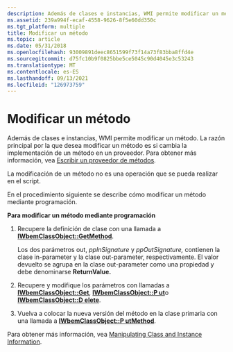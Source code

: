 ```yaml
---
description: Además de clases e instancias, WMI permite modificar un método. La razón principal por la que desea modificar un método es si cambia la implementación de un método en un proveedor. Para obtener más información, vea Escribir un proveedor de métodos.
ms.assetid: 239a994f-ecaf-4558-9626-8f5e60dd350c
ms.tgt_platform: multiple
title: Modificar un método
ms.topic: article
ms.date: 05/31/2018
ms.openlocfilehash: 93009891deec8651599f73f14a73f83bba8ffd4e
ms.sourcegitcommit: d75fc10b9f0825bbe5ce5045c90d4045e3c53243
ms.translationtype: MT
ms.contentlocale: es-ES
ms.lasthandoff: 09/13/2021
ms.locfileid: "126973759"
---
```

# <a name="modifying-a-method"></a>Modificar un método

Además de clases e instancias, WMI permite modificar un método. La razón principal por la que desea modificar un método es si cambia la implementación de un método en un proveedor. Para obtener más información, vea [Escribir un proveedor de métodos](writing-a-method-provider.md).

La modificación de un método no es una operación que se pueda realizar en el script.

En el procedimiento siguiente se describe cómo modificar un método mediante programación.

**Para modificar un método mediante programación**

1.  Recupere la definición de clase con una llamada a [**IWbemClassObject::GetMethod**](/windows/desktop/api/WbemCli/nf-wbemcli-iwbemclassobject-getmethod).

    Los dos parámetros out, *ppInSignature* y *ppOutSignature,* contienen la clase in-parameter y la clase out-parameter, respectivamente. El valor devuelto se agrupa en la clase out-parameter como una propiedad y debe denominarse **ReturnValue.**

2.  Recupere y modifique los parámetros con llamadas a [**IWbemClassObject::Get**](/windows/desktop/api/WbemCli/nf-wbemcli-iwbemclassobject-get), [**IWbemClassObject::P ut**](/windows/desktop/api/WbemCli/nf-wbemcli-iwbemclassobject-put)o [**IWbemClassObject::D elete**](/windows/desktop/api/WbemCli/nf-wbemcli-iwbemclassobject-delete).
3.  Vuelva a colocar la nueva versión del método en la clase primaria con una llamada a [**IWbemClassObject::P utMethod**](/windows/desktop/api/WbemCli/nf-wbemcli-iwbemclassobject-putmethod).

Para obtener más información, vea [Manipulating Class and Instance Information](manipulating-class-and-instance-information.md).

 

 



